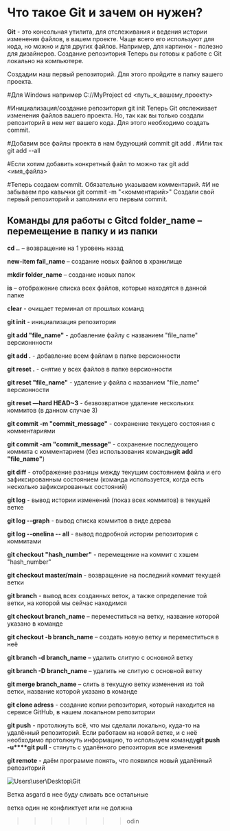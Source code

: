 # Что такое Git и зачем он нужен?
**Git** - это консольная утилита, для отслеживания и ведения истории изменения файлов, в вашем проекте. Чаще всего его используют для кода, но можно и для других файлов. Например, для картинок - полезно для дизайнеров.
Создание репозитория
Теперь вы готовы к работе с Git локально на компьютере.

Создадим наш первый репозиторий. Для этого пройдите в папку вашего проекта.

 #Для Windows например С://MyProject
cd <путь_к_вашему_проекту>

#Инициализация/создание репозитория
git init
Теперь Git отслеживает изменения файлов вашего проекта. Но, так как вы только создали репозиторий в нем нет вашего кода. Для этого необходимо создать commit.

#Добавим все файлы проекта в нам будующий commit
git add .
#Или так
git add --all

#Если хотим добавить конкретный файл то можно так
git add <имя_файла> 

#Теперь создаем commit. Обязательно указываем комментарий.
#И не забываем про кавычки
git commit -m "<комментарий>"
Cоздали свой первый репозиторий и заполнили его первым commit.
## Команды для работы с Git**cd folder_name** – перемещение в папку и из папки

**cd ..** – возвращение на 1 уровень назад

**new-item fail_name** – создание новых файлов в хранилище

**mkdir folder_name** – создание новых папок

**is** – отображение списка всех файлов, которые находятся в данной папке

**clear** - очищает терминал от прошлых команд

**git init** - инициализация репозитория

**git add "file_name"** - добавление файлу с названием "file_name" версионнности

**git add .** - добавление всем файлам в папке версионности

**git reset .** - снятие у всех файлов в папке версионности

**git reset "file_name"** - удаление у файла с названием "file_name" версионности

**git reset —hard HEAD~3** - безвозвратное удаление нескольких коммитов (в данном случае 3)

**git commit -m "commit_message"** - сохранение текущего состояния с комментариями

**git commit -am "commit_message"** - сохранение последующего коммита с комментарием (без использования команды**git add "file_name"**)

**git diff** - отображение разницы между текущим состоянием файла и его зафиксированным состоянием (команда используется, когда есть несколько зафиксированных состояний)

**git log** - вывод истории изменений (показ всех коммитов) в текущей ветке

**git log --graph** - вывод списка коммитов в виде дерева

**git log --onelina -- all** - вывод подробной истории репозитория с коммитами

**git checkout "hash_number"** - перемещение на коммит с хэшем "hash_number"

**git checkout master/main** - возвращение на последний коммит текущей ветки

**git branch** - вывод всех созданных веток, а также определение той ветки, на которой мы сейчас находимся

**git checkout branch_name** – переместиться на ветку, название которой указано в команде

**git checkout -b branch_name** – создать новую ветку и переместиться в неё

**git branch -d branch_name** – удалить слитую с основной ветку

**git branch -D branch_name** – удалить не слитую с основной ветку

**git merge branch_name** – слить в текущую ветку изменения из той ветки, название которой указано в команде

**git clone adress** - создание копии репозитория, который находится на сервисе GitHub, в нашем локальном репозитории

**git push** - протолкнуть всё, что мы сделали локально, куда-то на удалённый репозиторий. Если работаем на новой ветке, и с неё необходимо протолкнуть информацию, то используем команду**git push -u****git pull** - стянуть с удалённого репозитория все изменения

**git remote** - даём программе понять, что появился новый удалённый репозиторий

![Users\user\Desktop\Git](https://imgproxy.evilmartians.com/j01iIrLzqUq2ISQ6E7hlyaVGstY54YqNRyj2p-NFsPE/rs:fill:880:516/plain/https://brainwashing.pro/rails/active_storage/blobs/eyJfcmFpbHMiOnsibWVzc2FnZSI6IkJBaHBBa29CIiwiZXhwIjpudWxsLCJwdXIiOiJibG9iX2lkIn19--629745fbbe6baddded93a4fb901758c3117a3f7d/Brainwashing-RoR-Git.jpg)

Ветка asgard в нее буду сливать все остальные

ветка один не конфликтует или не должна
>>>>>>> odin


